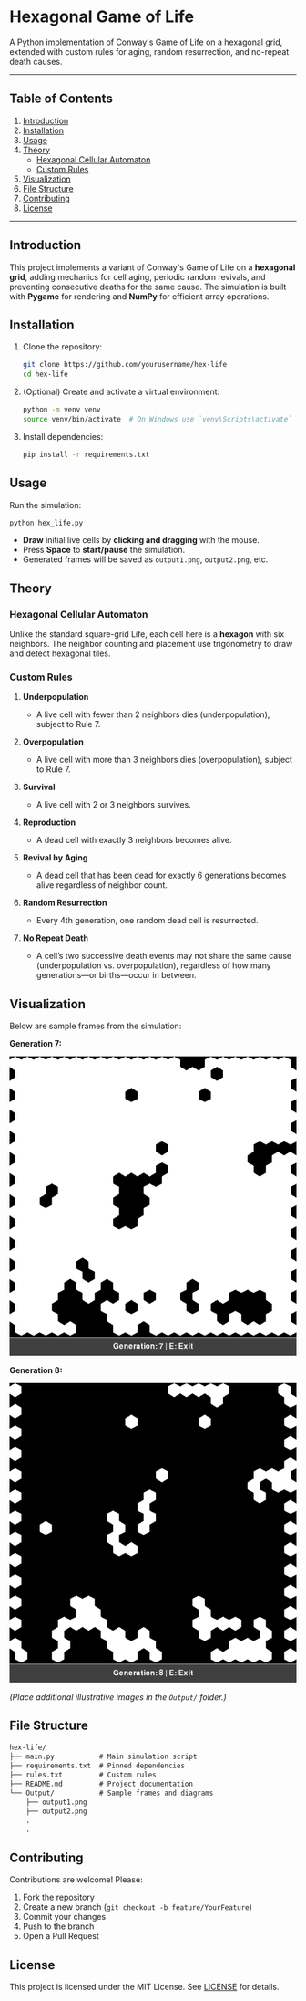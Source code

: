 # Hexagonal Game of Life

A Python implementation of Conway's Game of Life on a hexagonal grid, extended with custom rules for aging, random resurrection, and no-repeat death causes.

---

## Table of Contents

1. [Introduction](#introduction)
2. [Installation](#installation)
3. [Usage](#usage)
4. [Theory](#theory)
   * [Hexagonal Cellular Automaton](#hexagonal-cellular-automaton)
   * [Custom Rules](#custom-rules)
5. [Visualization](#visualization)
6. [File Structure](#file-structure)
7. [Contributing](#contributing)
8. [License](#license)

---

## Introduction

This project implements a variant of Conway's Game of Life on a **hexagonal grid**, adding mechanics for cell aging, periodic random revivals, and preventing consecutive deaths for the same cause. The simulation is built with **Pygame** for rendering and **NumPy** for efficient array operations.

## Installation

1. Clone the repository:

   ```bash
   git clone https://github.com/yourusername/hex-life
   cd hex-life
   ```

2. (Optional) Create and activate a virtual environment:

   ```bash
   python -m venv venv
   source venv/bin/activate  # On Windows use `venv\Scripts\activate`
   ```

3. Install dependencies:

   ```bash
   pip install -r requirements.txt
   ```

## Usage

Run the simulation:

```bash
python hex_life.py
```

* **Draw** initial live cells by **clicking and dragging** with the mouse.
* Press **Space** to **start/pause** the simulation.
* Generated frames will be saved as `output1.png`, `output2.png`, etc.

## Theory

### Hexagonal Cellular Automaton

Unlike the standard square-grid Life, each cell here is a **hexagon** with six neighbors. The neighbor counting and placement use trigonometry to draw and detect hexagonal tiles.

### Custom Rules

1. **Underpopulation**

   * A live cell with fewer than 2 neighbors dies (underpopulation), subject to Rule 7.

2. **Overpopulation**

   * A live cell with more than 3 neighbors dies (overpopulation), subject to Rule 7.

3. **Survival**

   * A live cell with 2 or 3 neighbors survives.

4. **Reproduction**

   * A dead cell with exactly 3 neighbors becomes alive.

5. **Revival by Aging**

   * A dead cell that has been dead for exactly 6 generations becomes alive regardless of neighbor count.

6. **Random Resurrection**

   * Every 4th generation, one random dead cell is resurrected.

7. **No Repeat Death**

   * A cell’s two successive death events may not share the same cause (underpopulation vs. overpopulation), regardless of how many generations—or births—occur in between.

## Visualization

Below are sample frames from the simulation:

**Generation 7:**

![Gen7](Output/output7.png)

**Generation 8:**

![Gen8](Output/output8.png)


*(Place additional illustrative images in the `Output/` folder.)*

## File Structure

```
hex-life/
├── main.py           # Main simulation script
├── requirements.txt  # Pinned dependencies
├── rules.txt         # Custom rules 
├── README.md         # Project documentation
└── Output/           # Sample frames and diagrams
    ├── output1.png
    ├── output2.png
    .
    .
```

## Contributing

Contributions are welcome! Please:

1. Fork the repository
2. Create a new branch (`git checkout -b feature/YourFeature`)
3. Commit your changes
4. Push to the branch
5. Open a Pull Request

## License

This project is licensed under the MIT License. See [LICENSE](LICENSE) for details.

